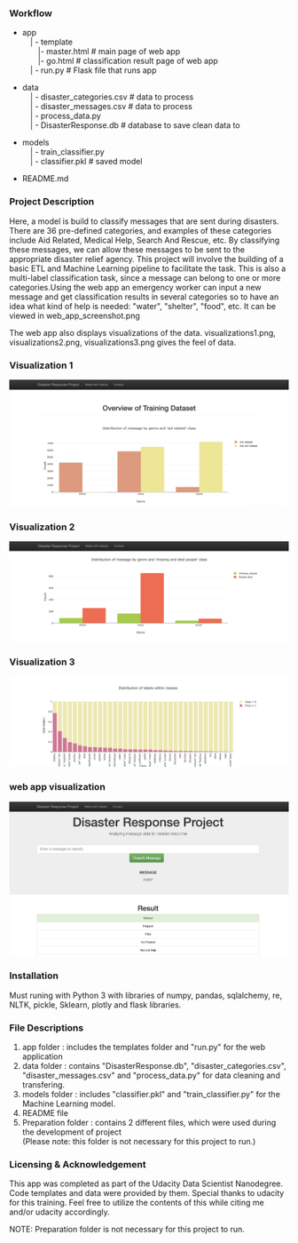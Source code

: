 ### Workflow
- app<br>
&emsp;| - template<br>
&emsp;&emsp;|- master.html  # main page of web app<br>
&emsp;&emsp;|- go.html  # classification result page of web app<br>
&emsp;| - run.py  # Flask file that runs app<br>

- data<br>
&emsp;| - disaster_categories.csv  # data to process <br>
&emsp;| - disaster_messages.csv  # data to process<br>
&emsp;| - process_data.py<br>
&emsp;| - DisasterResponse.db   # database to save clean data to<br>

- models<br>
&emsp;| - train_classifier.py<br>
&emsp;| - classifier.pkl  # saved model <br>

- README.md<br>

### Project Description

Here, a model is build to classify messages that are sent during disasters. There are 36 pre-defined categories, and examples of these categories include Aid Related, Medical Help, Search And Rescue, etc. By classifying these messages, we can allow these messages to be sent to the appropriate disaster relief agency. This project will involve the building of a basic ETL and Machine Learning pipeline to facilitate the task. This is also a multi-label classification task, since a message can belong to one or more categories.Using the web app an emergency worker can input a new message and get classification results in several categories so to have an idea what kind of help is needed: "water", "shelter", "food", etc.
It can be viewed in web_app_screenshot.png<br>

The web app also displays visualizations of the data.
visualizations1.png, visualizations2.png, visualizations3.png gives the feel of data.<br>
### Visualization 1
<img src ="https://github.com/jain628/Disaster-Response-Project/blob/main/visualization1.jpg"><br>
### Visualization 2
<img src ="https://github.com/jain628/Disaster-Response-Project/blob/main/visualization2.jpg"><br>
### Visualization 3
<img src ="https://github.com/jain628/Disaster-Response-Project/blob/main/visualization3.jpg"><br>
### web app visualization
<img src ="https://github.com/jain628/Disaster-Response-Project/blob/main/web_app_screenshot.jpg"><br>

### Installation
Must runing with Python 3 with libraries of numpy, pandas, sqlalchemy, re, NLTK, pickle, Sklearn, plotly and flask libraries.<br>

### File Descriptions
1. app folder : includes the templates folder and "run.py" for the web application<br>
2. data folder : contains "DisasterResponse.db", "disaster_categories.csv", "disaster_messages.csv" and "process_data.py" for data cleaning and transfering.
3. models folder : includes "classifier.pkl" and "train_classifier.py" for the Machine Learning model.<br>
4. README file<br>
5. Preparation folder : contains 2 different files, which were used during the development of project <br>(Please note: this folder is not necessary for this project to run.)<br>

### Licensing & Acknowledgement
This app was completed as part of the Udacity Data Scientist Nanodegree. Code templates and data were provided by them. Special thanks to udacity for this training. Feel free to utilize the contents of this while citing me and/or udacity accordingly.<br>

NOTE: Preparation folder is not necessary for this project to run.
